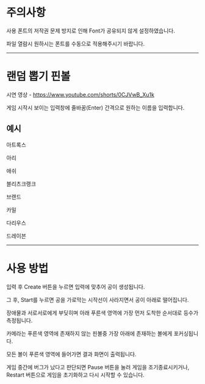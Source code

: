 # 주의사항

사용 폰트의 저작권 문제 방지로 인해 Font가 공유되지 않게 설정하였습니다.

파일 열람시 원하시는 폰트를 수동으로 적용해주시기 바랍니다.

-----
# 랜덤 뽑기 핀볼

시연 영상 - https://www.youtube.com/shorts/0CJVwB_Xu1k 

게임 시작시 보이는 입력창에 줄바꿈(Enter) 간격으로 원하는 이름을 입력합니다.

예시
-----

아트록스

아리

애쉬

블리츠크랭크

브랜드

카밀

다리우스

드레이븐

-----

# 사용 방법

입력 후 Create 버튼을 누르면 입력에 맞추어 공이 생성됩니다.

그 후, Start를 누르면 공을 가로막는 시작선이 사라지면서 공이 아래로 떨어집니다.

장애물과 서로서로에게 부딪히며 아래 푸른색 영역에 가장 먼저 도착한 순서대로 등수가 측정됩니다.

카메라는 푸른색 영역에 존재하지 않는 핀볼중 가장 아래에 존재하는 볼에게 포커싱됩니다.

모든 볼이 푸른색 영역에 들어가면 결과 화면이 출력됩니다.

게임 중간에 버그가 났다고 판단되면 Pause 버튼을 눌러 게임을 조기종료시키거나, Restart 버튼으로 게임을 초기화하고 다시 시작할 수 있습니다.

